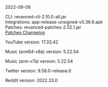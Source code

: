 2022-09-08
  
CLI: revanced-cli-2.10.0-all.jar  
Integrations: app-release-unsigned-v0.36.6.apk  
Patches: revanced-patches-2.52.1.jar  
[Patches Changelog](https://github.com/revanced/revanced-patches/releases/tag/v2.52.1)  

YouTube version: 17.33.42  

Music (arm64-v8a) version: 5.22.54  

Music (arm-v7a) version: 5.22.54  

Twitter version: 9.58.0-release.0  

Reddit version: 2022.33.0  
